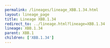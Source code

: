 ```yaml
---
permalink: /lineages/lineage_XBB.1.34.html
layout: lineage_page
title: Lineage XBB.1.34
redirect_to: ../lineage.html?lineage=XBB.1.34
lineage: XBB.1.34
parent: XBB.1
children: ['XBB.1.34']
---
```

